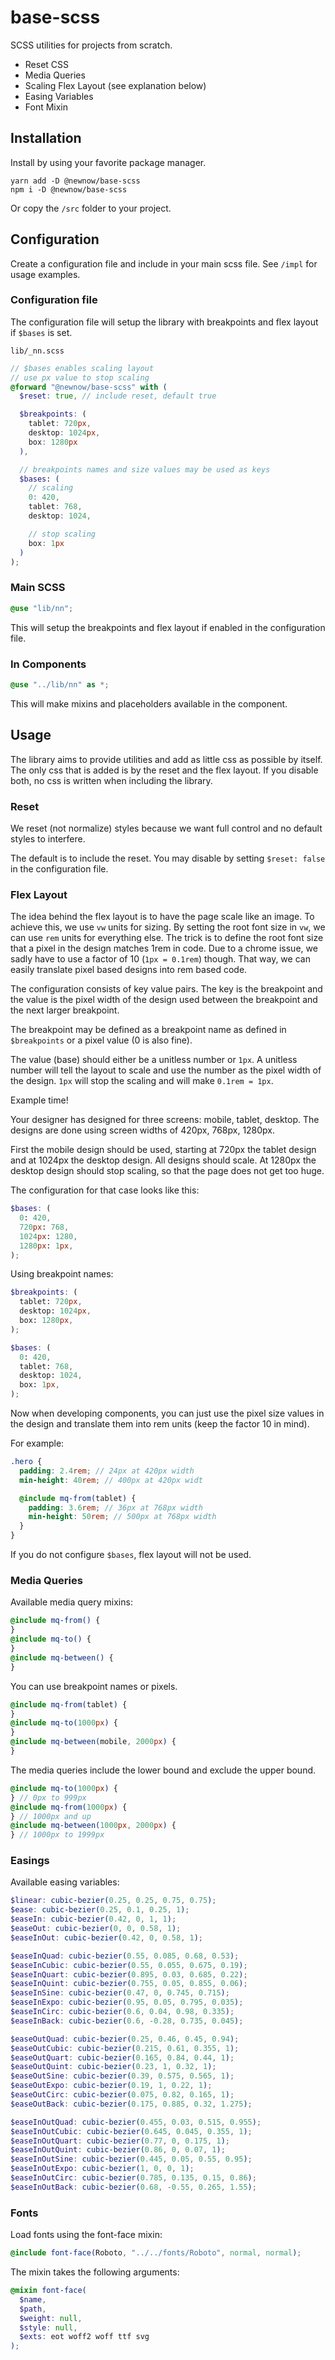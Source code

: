 # base-scss

SCSS utilities for projects from scratch.

- Reset CSS
- Media Queries
- Scaling Flex Layout (see explanation below)
- Easing Variables
- Font Mixin

## Installation

Install by using your favorite package manager.

```
yarn add -D @newnow/base-scss
npm i -D @newnow/base-scss
```

Or copy the `/src` folder to your project.

## Configuration

Create a configuration file and include in your main scss file. See `/impl` for usage examples.

### Configuration file

The configuration file will setup the library with breakpoints and flex layout if `$bases` is set.

`lib/_nn.scss`

```scss
// $bases enables scaling layout
// use px value to stop scaling
@forward "@newnow/base-scss" with (
  $reset: true, // include reset, default true

  $breakpoints: (
    tablet: 720px,
    desktop: 1024px,
    box: 1280px
  ),

  // breakpoints names and size values may be used as keys
  $bases: (
    // scaling
    0: 420,
    tablet: 768,
    desktop: 1024,

    // stop scaling
    box: 1px
  )
);
```

### Main SCSS

```scss
@use "lib/nn";
```

This will setup the breakpoints and flex layout if enabled in the configuration file.

### In Components

```scss
@use "../lib/nn" as *;
```

This will make mixins and placeholders available in the component.

## Usage

The library aims to provide utilities and add as little css as possible by itself. The only css that is added is by the reset and the flex layout. If you disable both, no css is written when including the library.

### Reset

We reset (not normalize) styles because we want full control and no default styles to interfere.

The default is to include the reset. You may disable by setting `$reset: false` in the configuration file.

### Flex Layout

The idea behind the flex layout is to have the page scale like an image. To achieve this, we use `vw` units for sizing.
By setting the root font size in `vw`, we can use `rem` units for everything else. The trick is to define the root font size that a pixel in the design matches 1rem in code.
Due to a chrome issue, we sadly have to use a factor of 10 (`1px = 0.1rem`) though. That way, we can easily translate pixel based designs into rem based code.

The configuration consists of key value pairs. The key is the breakpoint and the value is the pixel width of the design used between the breakpoint and the next larger breakpoint.

The breakpoint may be defined as a breakpoint name as defined in `$breakpoints` or a pixel value (0 is also fine).

The value (base) should either be a unitless number or `1px`. A unitless number will tell the layout to scale and use the number as the pixel width of the design. `1px` will stop the scaling and will make `0.1rem = 1px`.

Example time!

Your designer has designed for three screens: mobile, tablet, desktop. The designs are done using screen widths of 420px, 768px, 1280px.

First the mobile design should be used, starting at 720px the tablet design and at 1024px the desktop design. All designs should scale. At 1280px the desktop design should stop scaling, so that the page does not get too huge.

The configuration for that case looks like this:

```scss
$bases: (
  0: 420,
  720px: 768,
  1024px: 1280,
  1280px: 1px,
);
```

Using breakpoint names:

```scss
$breakpoints: (
  tablet: 720px,
  desktop: 1024px,
  box: 1280px,
);
```

```scss
$bases: (
  0: 420,
  tablet: 768,
  desktop: 1024,
  box: 1px,
);
```

Now when developing components, you can just use the pixel size values in the design and translate them into rem units (keep the factor 10 in mind).

For example:

```scss
.hero {
  padding: 2.4rem; // 24px at 420px width
  min-height: 40rem; // 400px at 420px widt

  @include mq-from(tablet) {
    padding: 3.6rem; // 36px at 768px width
    min-height: 50rem; // 500px at 768px width
  }
}
```

If you do not configure `$bases`, flex layout will not be used.

### Media Queries

Available media query mixins:

```scss
@include mq-from() {
}
@include mq-to() {
}
@include mq-between() {
}
```

You can use breakpoint names or pixels.

```scss
@include mq-from(tablet) {
}
@include mq-to(1000px) {
}
@include mq-between(mobile, 2000px) {
}
```

The media queries include the lower bound and exclude the upper bound.

```scss
@include mq-to(1000px) {
} // 0px to 999px
@include mq-from(1000px) {
} // 1000px and up
@include mq-between(1000px, 2000px) {
} // 1000px to 1999px
```

### Easings

Available easing variables:

```scss
$linear: cubic-bezier(0.25, 0.25, 0.75, 0.75);
$ease: cubic-bezier(0.25, 0.1, 0.25, 1);
$easeIn: cubic-bezier(0.42, 0, 1, 1);
$easeOut: cubic-bezier(0, 0, 0.58, 1);
$easeInOut: cubic-bezier(0.42, 0, 0.58, 1);

$easeInQuad: cubic-bezier(0.55, 0.085, 0.68, 0.53);
$easeInCubic: cubic-bezier(0.55, 0.055, 0.675, 0.19);
$easeInQuart: cubic-bezier(0.895, 0.03, 0.685, 0.22);
$easeInQuint: cubic-bezier(0.755, 0.05, 0.855, 0.06);
$easeInSine: cubic-bezier(0.47, 0, 0.745, 0.715);
$easeInExpo: cubic-bezier(0.95, 0.05, 0.795, 0.035);
$easeInCirc: cubic-bezier(0.6, 0.04, 0.98, 0.335);
$easeInBack: cubic-bezier(0.6, -0.28, 0.735, 0.045);

$easeOutQuad: cubic-bezier(0.25, 0.46, 0.45, 0.94);
$easeOutCubic: cubic-bezier(0.215, 0.61, 0.355, 1);
$easeOutQuart: cubic-bezier(0.165, 0.84, 0.44, 1);
$easeOutQuint: cubic-bezier(0.23, 1, 0.32, 1);
$easeOutSine: cubic-bezier(0.39, 0.575, 0.565, 1);
$easeOutExpo: cubic-bezier(0.19, 1, 0.22, 1);
$easeOutCirc: cubic-bezier(0.075, 0.82, 0.165, 1);
$easeOutBack: cubic-bezier(0.175, 0.885, 0.32, 1.275);

$easeInOutQuad: cubic-bezier(0.455, 0.03, 0.515, 0.955);
$easeInOutCubic: cubic-bezier(0.645, 0.045, 0.355, 1);
$easeInOutQuart: cubic-bezier(0.77, 0, 0.175, 1);
$easeInOutQuint: cubic-bezier(0.86, 0, 0.07, 1);
$easeInOutSine: cubic-bezier(0.445, 0.05, 0.55, 0.95);
$easeInOutExpo: cubic-bezier(1, 0, 0, 1);
$easeInOutCirc: cubic-bezier(0.785, 0.135, 0.15, 0.86);
$easeInOutBack: cubic-bezier(0.68, -0.55, 0.265, 1.55);
```

### Fonts

Load fonts using the font-face mixin:

```scss
@include font-face(Roboto, "../../fonts/Roboto", normal, normal);
```

The mixin takes the following arguments:

```scss
@mixin font-face(
  $name,
  $path,
  $weight: null,
  $style: null,
  $exts: eot woff2 woff ttf svg
);
```
